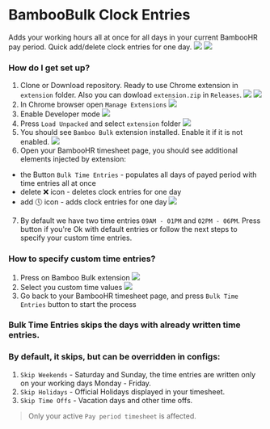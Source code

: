 # BambooBulk Clock Entries

Adds your working hours all at once for all days in your current BambooHR pay period. Quick add/delete clock entries for one day.
![](assets/social_preview.png)
![](assets/functionality2.gif)

### How do I get set up?  

1) Clone or Download repository. Ready to use Chrome extension in `extension` folder.
Also you can dowload `extension.zip` in `Releases`.
![](assets/_1_1_download.png)
![](assets/_1_download.png)
2) In Chrome browser open `Manage Extensions`
![](assets/_2_open_manage_extensions.png)
3) Enable Developer mode
![](assets/_3_enable_developer_mode.png)
4) Press `Load Unpacked` and select `extension` folder
![](assets/_4_load_unpacked.png)
5) You should see `Bamboo Bulk` extension installed. Enable it if it is not enabled.
![](assets/_5_bambooBulk_installed.png)
6) Open your BambooHR timesheet page, you should see additional elements injected by extension:  
- the Button `Bulk Time Entries` - populates all days of payed period with time entries all at once
- delete ❌ icon - deletes clock entries for one day
- add 🕔 icon - adds clock entries for one day
  ![](assets/_6_bamboo_bulk_and_one_day_btns.png)
7) By default we have two time entries `09AM - 01PM` and `02PM - 06PM`. 
Press button if you're Ok with default entries or follow the next steps to specify your custom time entries.

### How to specify custom time entries? 

1) Press on Bamboo Bulk extension
![](assets/_7_press_bamboo_bulk_ext.png)
2) Select you custom time values
![](assets/social_preview.png)
3) Go back to your BambooHR timesheet page, and press `Bulk Time Entries` button to start the process

### Bulk Time Entries skips the days with already written time entries.

### By default, it skips, but can be overridden in configs:
1) `Skip Weekends` - Saturday and Sunday, the time entries are written only on your working days Monday - Friday.
2) `Skip Holidays` - Official Holidays displayed in your timesheet.
3) `Skip Time Offs` - Vacation days and other time offs.

> Only your active `Pay period timesheet` is affected.
